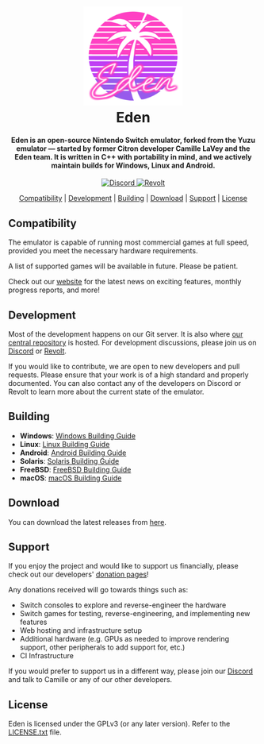 <!--
# SPDX-FileCopyrightText: Copyright 2025 Eden Emulator Project
# SPDX-License-Identifier: GPL-3.0-or-later

# SPDX-FileCopyrightText: 2018 yuzu Emulator Project
# SPDX-License-Identifier: GPL-2.0-or-later
-->
<!-- lang: en-GB -->

<h1 align="center">
  <br>
  <a href="https://git.eden-emu.dev/eden-emu/eden"><img src="./dist/qt_themes/default/icons/256x256/eden_named.png" alt="Eden" width="200"></a>
  <br>
  <b>Eden</b>
  <br>
</h1>

<h4 align="center"><b>Eden</b> is an open-source Nintendo Switch emulator, forked from the Yuzu emulator — started by former Citron developer Camille LaVey and the Eden team.
It is written in C++ with portability in mind, and we actively maintain builds for Windows, Linux and Android.
</h4>

<p align="center">
    </a>
    <a href="https://discord.gg/kXAmGCXBGD">
        <img src="https://img.shields.io/discord/1367654015269339267?color=5865F2&label=Eden&logo=discord&logoColor=white"
            alt="Discord">
    </a>
    <a href="https://rvlt.gg/qKgFEAbH">
        <img src="https://img.shields.io/revolt/invite/qKgFEAbH?color=d61f3a&label=Revolt"
            alt="Revolt">
    </a>
</p>

<p align="center">
  <a href="#compatibility">Compatibility</a> |
  <a href="#development">Development</a> |
  <a href="#building">Building</a> |
  <a href="#download">Download</a> |
  <a href="#support">Support</a> |
  <a href="#license">License</a>
</p>

## Compatibility

The emulator is capable of running most commercial games at full speed, provided you meet the necessary hardware requirements.

A list of supported games will be available in future. Please be patient.

Check out our [website](https://eden-emu.dev) for the latest news on exciting features, monthly progress reports, and more!

## Development

Most of the development happens on our Git server. It is also where [our central repository](https://git.eden-emu.dev/eden-emu/eden) is hosted. For development discussions, please join us on [Discord](https://discord.gg/edenemu) or [Revolt](https://rvlt.gg/qKgFEAbH).

If you would like to contribute, we are open to new developers and pull requests. Please ensure that your work is of a high standard and properly documented. You can also contact any of the developers on Discord or Revolt to learn more about the current state of the emulator.

## Building

* **Windows**: [Windows Building Guide](./docs/build/Windows.md)
* **Linux**: [Linux Building Guide](./docs/build/Linux.md)
* **Android**: [Android Building Guide](./docs/build/Android.md)
* **Solaris**: [Solaris Building Guide](./docs/build/Solaris.md)
* **FreeBSD**: [FreeBSD Building Guide](./docs/build/FreeBSD.md)
* **macOS**: [macOS Building Guide](./docs/build/macOS.md)

## Download

You can download the latest releases from [here](https://github.com/eden-emulator/Releases/releases).

## Support

If you enjoy the project and would like to support us financially, please check out our developers' [donation pages](https://eden-emu.dev/donations)!

Any donations received will go towards things such as:
* Switch consoles to explore and reverse-engineer the hardware
* Switch games for testing, reverse-engineering, and implementing new features
* Web hosting and infrastructure setup
* Additional hardware (e.g. GPUs as needed to improve rendering support, other peripherals to add support for, etc.)
* CI Infrastructure

If you would prefer to support us in a different way, please join our [Discord](https://discord.gg/edenemu) and talk to Camille or any of our other developers.

## License

Eden is licensed under the GPLv3 (or any later version). Refer to the [LICENSE.txt](https://git.eden-emu.dev/eden-emu/eden/src/branch/master/LICENSE.txt) file.
